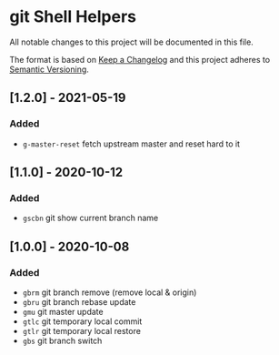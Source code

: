 # git Shell Helpers

All notable changes to this project will be documented in this file.

The format is based on [Keep a Changelog](http://keepachangelog.com/) 
and this project adheres to [Semantic Versioning](http://semver.org/).

## [1.2.0] - 2021-05-19
### Added
- `g-master-reset` fetch upstream master and reset hard to it

## [1.1.0] - 2020-10-12
### Added
- `gscbn` git show current branch name

## [1.0.0] - 2020-10-08
### Added
- `gbrm` git branch remove (remove local & origin)
- `gbru` git branch rebase update 
- `gmu` git master update
- `gtlc` git temporary local commit
- `gtlr` git temporary local restore
- `gbs` git branch switch
